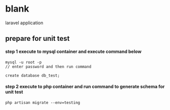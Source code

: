 # blank
laravel application 

## prepare for unit test
#### step 1 execute to mysql container and execute command below
````
mysql -u root -p
// enter password and then run command

create database db_test;
````

#### step 2 execute to php container and run command to generate schema for unit test
````
php artisan migrate --env=testing
````
